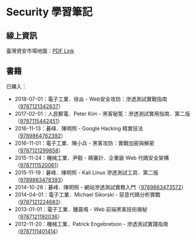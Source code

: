 # Security 學習筆記

## 線上資訊

臺灣資安市場地圖：[PDF Link](https://s.itho.me/cybsersec/2018/iThome_Taiwan_Cyberscape_JUL2018.pdf)

## 書籍

已購入：

* 2018-07-01：電子工業．徐焱 - Web安全攻防：滲透測試實戰指南（[9787121342837](https://book.douban.com/subject/30280378/)）
* 2017-02-01：人民郵電．Peter Kim - 黑客秘笈：滲透測試實用指南．第二版（[9787115442451](https://book.douban.com/subject/27075406/)）
* 2016-11-13：碁峰．陳明照 - Google Hacking 精實技法（[9789864762392](https://www.tenlong.com.tw/products/9789864762392)）
* 2016-11-01：電子工業．陳小兵 - 黑客攻防：實戰加密與解密（[9787121299858](https://book.douban.com/subject/26921711/)）
* 2015-11-24：機械工業．尹毅 - 碼審計．企業級 Web 代碼安全架構（[9787111520061](https://book.douban.com/subject/26673087/)）
* 2015-11-19：碁峰．陳明照 - Kali Linux 滲透測試工具．第二版（[9789863478393](https://www.tenlong.com.tw/products/9789863478393)）
* 2014-10-28：碁峰．陳明照 - 網站滲透測試實務入門（[9789863473572](https://www.tenlong.com.tw/products/9789863473572)）
* 2014-04-01：電子工業．Michael Sikorski - 惡意代碼分析實戰（[9787121224683](https://book.douban.com/subject/25868289/)）
* 2013-01-01：電子工業．鍾晨鳴 - Web 前端黑客技術揭秘（[9787121192036](https://book.douban.com/subject/20451827/)）
* 2012-11-20：機械工業．Patrick Engebretson - 滲透測試實踐指南（[9787111401414](https://book.douban.com/subject/20366359/)）



